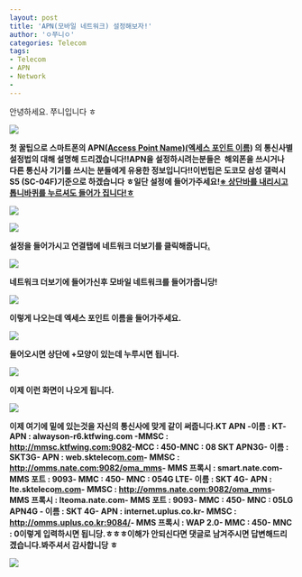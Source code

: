 ```yaml
---
layout: post
title: 'APN(모바일 네트워크) 설정해보자!'
author: 'ㅇ쭈니ㅇ'
categories: Telecom
tags:
- Telecom
- APN
- Network
-
---
```



<script> location.href='https://cafe.naver.com/develoid/766872' ; </script>

<p>
 <p>안녕하세요. 쭈니입니다 ㅎ<b><b></p>
</p>
<p>
 <p>
  <img src="https://dthumb-phinf.pstatic.net/?src=%22http%3A%2F%2Fgfmarket.phinf.naver.net%2Flinebiz21_01%2Foriginal_1.png%3Ftype%3Dp50_50%22&amp;type=cafe_wa740">
 </p>
</p>
<p>
 <p><b>첫 꿀팁으로 스마트폰의 APN<u>(</u><u>Access Point Name)(엑세스 포인트 이름</u>) 의 통신사별 설정법의 대해 설명해 드리겠습니다!!<b><b>APN을 설정하시려는분들은&nbsp; 해외폰을 쓰시거나 다른 통신사 기기를 쓰시는 분들에게 유용한 정보입니다!!<b><b><b>이번팁은 도코모 삼성 갤럭시 S5 (SC-04F)기준으로 하겠습니다 ㅎ<b><b>일단 설정에 들어가주세요!<b><b><u>※ 상단바를 내리시고 톱니바퀴를 누르셔도 들어가 집니다!ㅎ</u><b><b></p>
</p>
<p>
 <p>
  <img src="https://dthumb-phinf.pstatic.net/?src=%22http%3A%2F%2Fblogfiles.naver.net%2FMjAxNzEyMTdfMTgz%2FMDAxNTEzNTE5ODAwMTM1.HhtC3tgzvM0786qgdoJoiwRj20BxgPLHJOW3GAkNABog.OTzhkLv0LMJex9R3zbfYPtoEmmWHzz531xALf4jRR0gg.PNG.marry0823jh%2F1.png%22&amp;type=cafe_wa740">
 </p>
</p>
<p>
 <p>
  <img src="https://dthumb-phinf.pstatic.net/?src=%22http%3A%2F%2Fblogfiles.naver.net%2FMjAxNzEyMTdfMjA4%2FMDAxNTEzNTE5ODAwMTI5.WcVC_yhuKaPu8glAT3SYLc8qZkNiKgDLARqA6QfNtnYg.7N8Wz6VYOoIFoKsSWQPr_FIET0aTiynzwVRbJB8Fu5wg.PNG.marry0823jh%2F2.png%22&amp;type=cafe_wa740">
 </p>
</p>
<p>
 <p><b>설정을 들어가시고 <b>연결탭에 네트워크 더보기를 클릭해줍니다<u>.</u></p>
</p>
<p>
 <p>
  <img src="https://dthumb-phinf.pstatic.net/?src=%22http%3A%2F%2Fblogfiles.naver.net%2FMjAxNzEyMTdfMTYz%2FMDAxNTEzNTE5OTA2MDMw.k9IJ2Hk7rmEJ2l8oMT5APSOocifCRzHHqZPBaoTCbmIg.LWuXNP2f8GiTDt97poFtSSWsDEcWQVn9agUUYejsQ4Ug.PNG.marry0823jh%2F3.png%22&amp;type=cafe_wa740">
 </p>
</p>
<p>
 <p>네트워크 더보기에 들어가신후 모바일 네트워크를 들어가줍니당!<b><b></p>
</p>
<p>
 <p>
  <img src="https://dthumb-phinf.pstatic.net/?src=%22http%3A%2F%2Fblogfiles.naver.net%2FMjAxNzEyMTdfMTI1%2FMDAxNTEzNTIwMDkwNjg1.BpQqKrY_bGCJosekkGOYEiDgwY6pGVKTfbTxN7ozQeEg.iyW_AL8vjT7oq2f9G4YOEffdGrlL4uDDoRESL8lM0zkg.PNG.marry0823jh%2F4.png%22&amp;type=cafe_wa740">
 </p>
</p>
<p>
 <p>이렇게 나오는데 엑세스 포인트 이름을 들어가주세요.</p>
</p>
<p>
 <p>
  <img src="https://dthumb-phinf.pstatic.net/?src=%22http%3A%2F%2Fblogfiles.naver.net%2FMjAxNzEyMTdfMjEz%2FMDAxNTEzNTIwMDg5OTcx.NSSui4s5jBQgkAddxdTBkkKZfudGQpN1GfMSucuP-rsg.Mej1-bJWpaeIq8XWSNGL7HdYZISb_gopd1RLv6QVM2cg.PNG.marry0823jh%2F5.png%22&amp;type=cafe_wa740">
 </p>
</p>
<p>
 <p>들어오시면 상단에 +모양이 있는데 누루시면 됩니다.</p>
</p>
<p>
 <p>
  <img src="https://dthumb-phinf.pstatic.net/?src=%22http%3A%2F%2Fblogfiles.naver.net%2FMjAxNzEyMTdfMTAy%2FMDAxNTEzNTIwMDkwNjY1.qyZtXSsGRxpbe_KhyZQJNrqufX6kd1gDOfWYMzw3edAg.f8_2xgEewFwcGbKl8aQk85e6nP_NqWGHQ27o04sM_G0g.PNG.marry0823jh%2F6.png%22&amp;type=cafe_wa740">
 </p>
</p>
<p>
 <p>이제 이런 화면이 나오게 됩니다. </p>
</p>
<p>
 <p>
  <img src="https://dthumb-phinf.pstatic.net/?src=%22http%3A%2F%2Fblogfiles.naver.net%2FMjAxNzEyMTdfMjYg%2FMDAxNTEzNTIwMzc4MTc0.B-HPLeCJJBpOyazxmJePv8lOb8z87viEM_Z26J199IUg.D6BWlrGVMq9BSoAyBLGaaCvt05q3OvJl6xebHLW5q-Yg.PNG.marry0823jh%2F7.png%22&amp;type=cafe_wa740">
 </p>
</p>
<p>
 <p>이제 여기에 밑에 있는것을 자신의 통신사에 맞게 같이 써줍니다.<b><b>KT APN<b> <b>-이름 : KT<b>-APN : alwayson-r6.ktfwing.com <b>-MMSC : <a href="http://mmsc.ktfwing.com:9082">http://mmsc.ktfwing.com:9082</a><b>-MCC : 450<b>-MNC : 08<b> <b> <b>SKT APN<b>3G<b>- 이름 : SKT3G<b>- APN : web.skteleco<a href="http://m.com">m.com</a><b>- MMSC : <a href="http://omms.nate.com:9082/oma_mms">http://omms.nate.com:9082/oma_mms</a><b>- MMS 프록시 : smart.nate.com<b>- MMS 포트 : 9093<b>- MMC : 450<b>- MNC : 05<b>4G LTE<b>- 이름 : SKT 4G<b>- APN : lte.skteleco<a href="http://m.com">m.com</a><b>- MMSC : <a href="http://omms.nate.com:9082/oma_mms">http://omms.nate.com:9082/oma_mms</a><b>- MMS 프록시 : lteoma.nate.com<b>- MMS 포트 : 9093<b>- MMC : 450<b>- MNC : 05<b><b>LG APN<b>4G <b>- 이름 : SKT 4G<b>- APN : internet.uplus.co.kr<b>- MMSC : <a href="http://omms.uplus.co.kr:9084/">http://omms.uplus.co.kr:9084/</a><b>- MMS 프록시 : WAP 2.0<b>- MMC : 450<b>- MNC : 0<b><b><b>이렇게 입력하시면 됩니당.ㅎㅎㅎ<b><b>이해가 안되신다면 댓글로 남겨주시면 답변해드리겠습니다.<b><b>봐주셔서 감사합니당 ㅎ<b><b></p>
</p>
<p>
 <p>
  <img src="https://dthumb-phinf.pstatic.net/?src=%22http%3A%2F%2Fgfmarket.phinf.naver.net%2Flinebiz21_01%2Foriginal_8.png%3Ftype%3Dp50_50%22&amp;type=cafe_wa740">
 </p>
</p>
<p>
 <p><b><b><b><b></p>
</p>
